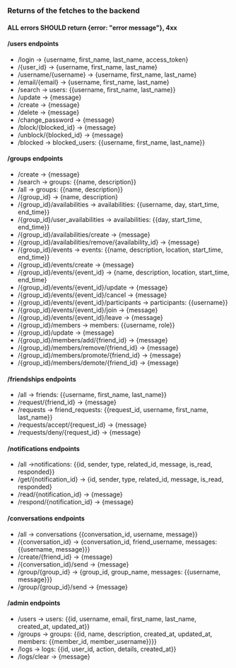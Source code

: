 ### Returns of the fetches to the backend

#### ALL errors SHOULD return {error: "error message"}, 4xx

#### /users endpoints

- /login -> {username, first_name, last_name, access_token}
- /{user_id} -> {username, first_name, last_name}
- /username/{username} -> {username, first_name, last_name}
- /email/{email} -> {username, first_name, last_name}
- /search -> users: {{username, first_name, last_name}}
- /update -> {message}
- /create -> {message}
- /delete -> {message}
- /change_password -> {message}
- /block/{blocked_id} -> {message}
- /unblock/{blocked_id} -> {message}
- /blocked -> blocked_users: {{username, first_name, last_name}}

#### /groups endpoints

- /create -> {message}
- /search -> groups: {{name, description}}
- /all -> groups: {{name, description}}
- /{group_id} -> {name, description}
- /{group_id}/availabilities -> availabilities: {{username, day, start_time, end_time}}
- /{group_id}/user_availabilities -> availabilities: {{day, start_time, end_time}}
- /{group_id}/availabilities/create -> {message}
- /{group_id}/availabilities/remove/{availability_id} -> {message}
- /{group_id}/events -> events: {{name, description, location, start_time, end_time}}
- /{group_id}/events/create -> {message}
- /{group_id}/events/{event_id} -> {name, description, location, start_time, end_time}
- /{group_id}/events/{event_id}/update -> {message}
- /{group_id}/events/{event_id}/cancel -> {message}
- /{group_id}/events/{event_id}/participants -> participants: {{username}}
- /{group_id}/events/{event_id}/join -> {message}
- /{group_id}/events/{event_id}/leave -> {message}
- /{group_id}/members -> members: {{username, role}}
- /{group_id}/update -> {message}
- /{group_id}/members/add/{friend_id} -> {message}
- /{group_id}/members/remove/{friend_id} -> {message}
- /{group_id}/members/promote/{friend_id} -> {message}
- /{group_id}/members/demote/{friend_id} -> {message}

#### /friendships endpoints

- /all -> friends: {{username, first_name, last_name}}
- /request/{friend_id} -> {message}
- /requests -> friend_requests: {{request_id, username, first_name, last_name}}
- /requests/accept/{request_id} -> {message}
- /requests/deny/{request_id} -> {message}

#### /notifications endpoints

- /all ->notifications: {{id, sender, type, related_id, message, is_read, responded}}
- /get/{notification_id} -> {id, sender, type, related_id, message, is_read, responded}
- /read/{notification_id} -> {message}
- /respond/{notification_id} -> {message}

#### /conversations endpoints

- /all -> conversations {{conversation_id, username, message}}
- /{conversation_id} -> {conversation_id, friend_username, messages: {{username, message}}}
- /create/{friend_id} -> {message}
- /{conversation_id}/send -> {message}
- /group/{group_id} -> {group_id, group_name, messages: {{username, message}}}
- /group/{group_id}/send -> {message}

#### /admin endpoints

- /users -> users: {{id, username, email, first_name, last_name, created_at, updated_at}}
- /groups -> groups: {{id, name, description, created_at, updated_at, members: {{member_id, member_username}}}}
- /logs -> logs: {{id, user_id, action, details, created_at}}
- /logs/clear -> {message}
